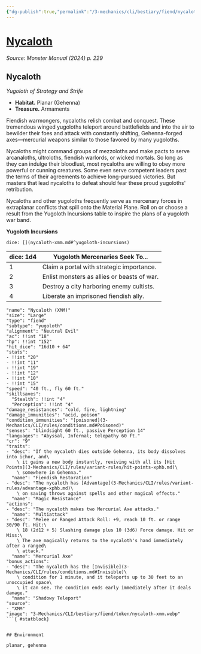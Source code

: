 ```yaml
---
{"dg-publish":true,"permalink":"/3-mechanics/cli/bestiary/fiend/nycaloth-xmm/","tags":["ttrpg-cli/compendium/src/5e/xmm","ttrpg-cli/monster/cr/9","ttrpg-cli/monster/environment/gehenna","ttrpg-cli/monster/environment/planar","ttrpg-cli/monster/size/large","ttrpg-cli/monster/type/fiend/yugoloth"],"noteIcon":""}
---
```


# [Nycaloth](3-Mechanics\CLI\bestiary\fiend/nycaloth-xmm.md)
*Source: Monster Manual (2024) p. 229*  

## Nycaloth

*Yugoloth of Strategy and Strife*

- **Habitat.** Planar (Gehenna)  
- **Treasure.** Armaments  

Fiendish warmongers, nycaloths relish combat and conquest. These tremendous winged yugoloths teleport around battlefields and into the air to bewilder their foes and attack with constantly shifting, Gehenna-forged axes—mercurial weapons similar to those favored by many yugoloths.

Nycaloths might command groups of mezzoloths and make pacts to serve arcanaloths, ultroloths, fiendish warlords, or wicked mortals. So long as they can indulge their bloodlust, most nycaloths are willing to obey more powerful or cunning creatures. Some even serve competent leaders past the terms of their agreements to achieve long-pursued victories. But masters that lead nycaloths to defeat should fear these proud yugoloths' retribution.

Nycaloths and other yugoloths frequently serve as mercenary forces in extraplanar conflicts that spill onto the Material Plane. Roll on or choose a result from the Yugoloth Incursions table to inspire the plans of a yugoloth war band.

**Yugoloth Incursions**

`dice: [](nycaloth-xmm.md#^yugoloth-incursions)`

| dice: 1d4 | Yugoloth Mercenaries Seek To... |
|-----------|---------------------------------|
| 1 | Claim a portal with strategic importance. |
| 2 | Enlist monsters as allies or beasts of war. |
| 3 | Destroy a city harboring enemy cultists. |
| 4 | Liberate an imprisoned fiendish ally. |{ #yugoloth-incursions}


```statblock
"name": "Nycaloth (XMM)"
"size": "Large"
"type": "fiend"
"subtype": "yugoloth"
"alignment": "Neutral Evil"
"ac": !!int "18"
"hp": !!int "152"
"hit_dice": "16d10 + 64"
"stats":
- !!int "20"
- !!int "11"
- !!int "19"
- !!int "12"
- !!int "10"
- !!int "15"
"speed": "40 ft., fly 60 ft."
"skillsaves":
  "Stealth": !!int "4"
  "Perception": !!int "4"
"damage_resistances": "cold, fire, lightning"
"damage_immunities": "acid, poison"
"condition_immunities": "[poisoned](3-Mechanics/CLI/rules/conditions.md#Poisoned)"
"senses": "blindsight 60 ft., passive Perception 14"
"languages": "Abyssal, Infernal; telepathy 60 ft."
"cr": "9"
"traits":
- "desc": "If the nycaloth dies outside Gehenna, its body dissolves into ichor, and\
    \ it gains a new body instantly, reviving with all its [Hit Points](3-Mechanics/CLI/rules/variant-rules/hit-points-xphb.md)\
    \ somewhere in Gehenna."
  "name": "Fiendish Restoration"
- "desc": "The nycaloth has [Advantage](3-Mechanics/CLI/rules/variant-rules/advantage-xphb.md)\
    \ on saving throws against spells and other magical effects."
  "name": "Magic Resistance"
"actions":
- "desc": "The nycaloth makes two Mercurial Axe attacks."
  "name": "Multiattack"
- "desc": "Melee or Ranged Attack Roll: +9, reach 10 ft. or range 30/90 ft. Hit:\
    \ 18 (2d12 + 5) Slashing damage plus 10 (3d6) Force damage. Hit or Miss:\
    \ The axe magically returns to the nycaloth's hand immediately after a ranged\
    \ attack."
  "name": "Mercurial Axe"
"bonus_actions":
- "desc": "The nycaloth has the [Invisible](3-Mechanics/CLI/rules/conditions.md#Invisible)\
    \ condition for 1 minute, and it teleports up to 30 feet to an unoccupied space\
    \ it can see. The condition ends early immediately after it deals damage."
  "name": "Shadowy Teleport"
"source":
- "XMM"
"image": "3-Mechanics/CLI/bestiary/fiend/token/nycaloth-xmm.webp"
```{ #statblock}


## Environment

planar, gehenna